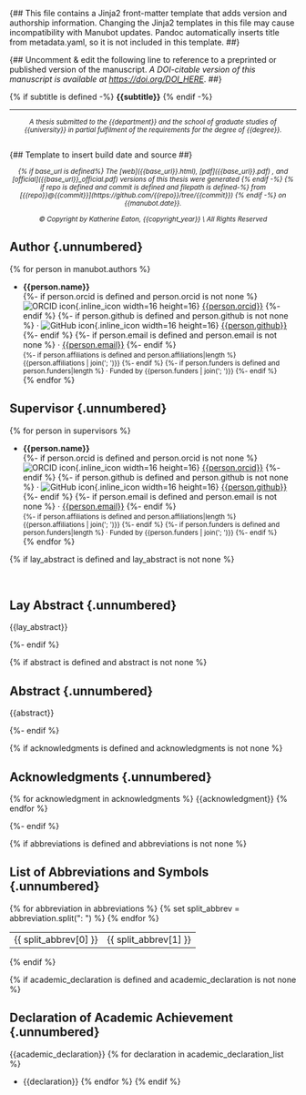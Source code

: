 {##
  This file contains a Jinja2 front-matter template that adds version and authorship information.
  Changing the Jinja2 templates in this file may cause incompatibility with Manubot updates.
  Pandoc automatically inserts title from metadata.yaml, so it is not included in this template.
##}

{## Uncomment & edit the following line to reference to a preprinted or published version of the manuscript.
_A DOI-citable version of this manuscript is available at <https://doi.org/DOI_HERE>_.
##}

{% if subtitle is defined -%}
  <subtitle>**{{subtitle}}**</subtitle>
{% endif -%}

<hr>

<center><small><em>
A thesis submitted to the {{department}} and the school of graduate studies of {{university}} in partial fulfilment of the requirements for the degree of {{degree}}.
<br><br>
</em></small></center>

{## Template to insert build date and source ##}
<center><small><em>
{% if base_url is defined%}
The [web]({{base_url}}.html),
[pdf]({{base_url}}.pdf)
, and [official]({{base_url}}_official.pdf)
versions of this thesis were generated
{% endif -%}
{% if repo is defined and commit is defined and filepath is defined-%}
from [{{repo}}@{{commit}}](https://github.com/{{repo}}/tree/{{commit}})
{% endif -%}
on {{manubot.date}}.
<br><br>
</em></small></center>

<center><small><em>
© Copyright by Katherine Eaton, {{copyright_year}} \
All Rights Reserved
</em></small></center>

## Author {.unnumbered}

{% for person in manubot.authors %}
+ **{{person.name}}**<br>
  {%- if person.orcid is defined and person.orcid is not none %}
    ![ORCID icon](images/orcid.svg){.inline_icon width=16 height=16}
    [{{person.orcid}}](https://orcid.org/{{person.orcid}})
  {%- endif %}
  {%- if person.github is defined and person.github is not none %}
    · ![GitHub icon](images/github.svg){.inline_icon width=16 height=16}
    [{{person.github}}](https://github.com/{{person.github}})
  {%- endif %}
  {%- if person.email is defined and person.email is not none %}
    · 
    [{{person.email}}]({{person.email}})
  {%- endif %}<br>
  <small>
  {%- if person.affiliations is defined and person.affiliations|length %}
     {{person.affiliations | join('; ')}}
  {%- endif %}
  {%- if person.funders is defined and person.funders|length %}
     · Funded by {{person.funders | join('; ')}}
  {%- endif %}<br>
  </small>
{% endfor %}

## Supervisor {.unnumbered}

{% for person in supervisors %}
+ **{{person.name}}**<br>
  {%- if person.orcid is defined and person.orcid is not none %}
    ![ORCID icon](images/orcid.svg){.inline_icon width=16 height=16}
    [{{person.orcid}}](https://orcid.org/{{person.orcid}})
  {%- endif %}
  {%- if person.github is defined and person.github is not none %}
    · ![GitHub icon](images/github.svg){.inline_icon width=16 height=16}
    [{{person.github}}](https://github.com/{{person.github}})
  {%- endif %}
  {%- if person.email is defined and person.email is not none %}
    · 
    [{{person.email}}]({{person.email}})
  {%- endif %}<br>
  <small>
  {%- if person.affiliations is defined and person.affiliations|length %}
     {{person.affiliations | join('; ')}}
  {%- endif %}
  {%- if person.funders is defined and person.funders|length %}
     · Funded by {{person.funders | join('; ')}}
  {%- endif %}<br>
  </small>
{% endfor %}

{% if lay_abstract is defined and lay_abstract is not none %}
<div style="page-break-after: always; visibility: hidden">\pagebreak</div>

## Lay Abstract {.unnumbered}
{{lay_abstract}}

{%- endif %}

{% if abstract is defined and abstract is not none %}

## Abstract {.unnumbered}
{{abstract}}

{%- endif %}

{% if acknowledgments is defined and acknowledgments is not none %}

## Acknowledgments {.unnumbered}
{% for acknowledgment in acknowledgments %}
{{acknowledgment}}
{% endfor %}

{%- endif %}

{% if abbreviations is defined and abbreviations is not none %}
## List of Abbreviations and Symbols {.unnumbered}

<table>
{% for abbreviation in abbreviations %}
  {% set split_abbrev = abbreviation.split(": ") %}
  <tr>               
      <td>{{ split_abbrev[0] }}</td>
      <td>{{ split_abbrev[1] }}</td>                         
  </tr>
{% endfor %}
</table>
{% endif %}

{% if academic_declaration is defined and academic_declaration is not none %}
## Declaration of Academic Achievement {.unnumbered}
{{academic_declaration}}
{% for declaration in academic_declaration_list %}
- {{declaration}}
{% endfor %}
{% endif %}
